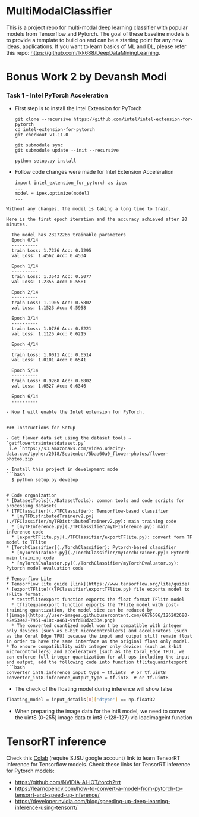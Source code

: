 # MultiModalClassifier
This is a project repo for multi-modal deep learning classifier with popular models from Tensorflow and Pytorch. The goal of these baseline models is to provide a template to build on and can be a starting point for any new ideas, applications. If you want to learn basics of ML and DL, please refer this repo: https://github.com/lkk688/DeepDataMiningLearning.

# Bonus Work 2 by Devansh Modi

### Task 1 - Intel PyTorch Acceleration

- First step is to install the Intel Extension for PyTorch
  
    ```
    git clone --recursive https://github.com/intel/intel-extension-for-pytorch
    cd intel-extension-for-pytorch
    git checkout v1.11.0

    git submodule sync
    git submodule update --init --recursive

    python setup.py install
    ```
- Follow code changes were made for Intel Extension Acceleration

    ```
    import intel_extension_for_pytorch as ipex
    ...
    model = ipex.optimize(model)
    ...
```
Without any changes, the model is taking a long time to train.

Here is the first epoch iteration and the accuracy achieved after 20 minutes.

  The model has 23272266 trainable parameters
  Epoch 0/14
  ----------
  train Loss: 1.7236 Acc: 0.3295
  val Loss: 1.4562 Acc: 0.4534

  Epoch 1/14
  ----------
  train Loss: 1.3543 Acc: 0.5077
  val Loss: 1.2355 Acc: 0.5581

  Epoch 2/14
  ----------
  train Loss: 1.1905 Acc: 0.5802
  val Loss: 1.1523 Acc: 0.5958

  Epoch 3/14
  ----------
  train Loss: 1.0786 Acc: 0.6221
  val Loss: 1.1125 Acc: 0.6215

  Epoch 4/14
  ----------
  train Loss: 1.0011 Acc: 0.6514
  val Loss: 1.0101 Acc: 0.6541

  Epoch 5/14
  ----------
  train Loss: 0.9268 Acc: 0.6802
  val Loss: 1.0527 Acc: 0.6346

  Epoch 6/14
  ----------

- Now I will enable the Intel extension for PyTorch.


### Instructions for Setup

- Get flower data set using the dataset tools ~ `getflowertraintestdataset.py`
 i.e `https://s3.amazonaws.com/video.udacity-data.com/topher/2018/September/5baa60a0_flower-photos/flower-photos.zip`

- Install this project in development mode
```bash
  $ python setup.py develop


# Code organization
* [DatasetTools](./DatasetTools): common tools and code scripts for processing datasets
* [TFClassifier](./TFClassifier): Tensorflow-based classifier
  * [myTFDistributedTrainerv2.py](./TFClassifier/myTFDistributedTrainerv2.py): main training code
  * [myTFInference.py](./TFClassifier/myTFInference.py): main inference code
  * [exportTFlite.py](./TFClassifier/exportTFlite.py): convert form TF model to TFlite
* [TorchClassifier](./TorchClassifier): Pytorch-based classifier
  * [myTorchTrainer.py](./TorchClassifier/myTorchTrainer.py): Pytorch main training code
  * [myTorchEvaluator.py](./TorchClassifier/myTorchEvaluator.py): Pytorch model evaluation code 

# Tensorflow Lite
* Tensorflow lite guide [link](https://www.tensorflow.org/lite/guide)
* [exportTFlite](\TFClassifier\exportTFlite.py) file exports model to TFlite format.
  * testtfliteexport function exports the float format TFlite model
  * tflitequanexport function exports the TFlite model with post-training quantization, the model size can be reduced by
![image](https://user-images.githubusercontent.com/6676586/126202680-e2e53942-7951-418c-a461-99fd88d2c33e.png)
  * The converted quantized model won't be compatible with integer only devices (such as 8-bit microcontrollers) and accelerators (such as the Coral Edge TPU) because the input and output still remain float in order to have the same interface as the original float only model.
* To ensure compatibility with integer only devices (such as 8-bit microcontrollers) and accelerators (such as the Coral Edge TPU), we can enforce full integer quantization for all ops including the input and output, add the following code into function tflitequanintexport
```bash
converter_int8.inference_input_type = tf.int8  # or tf.uint8
converter_int8.inference_output_type = tf.int8  # or tf.uint8
```
  * The check of the floating model during inference will show false
```bash
floating_model = input_details[0]['dtype'] == np.float32
```
  * When preparing the image data for the int8 model, we need to conver the uint8 (0-255) image data to int8 (-128-127) via loadimageint function
  
# TensorRT inference
Check this [Colab](https://colab.research.google.com/drive/1aCbuLCWEuEpTVFDxA20xKPFW75FiZgK-?usp=sharing) (require SJSU google account) link to learn TensorRT inference for Tensorflow models.
Check these links for TensorRT inference for Pytorch models: 
* https://github.com/NVIDIA-AI-IOT/torch2trt
* https://learnopencv.com/how-to-convert-a-model-from-pytorch-to-tensorrt-and-speed-up-inference/
* https://developer.nvidia.com/blog/speeding-up-deep-learning-inference-using-tensorrt/
